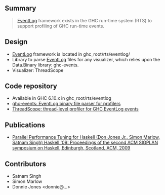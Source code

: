 ## Summary

> [EventLog](event-log) framework exists in the GHC run-time system (RTS) to support profiling of GHC run-time events. 

## Design

- [EventLog](event-log) framework is located in ghc_root/rts/eventlog/
- Library to parse [EventLog](event-log) files for any visualizer, which relies upon the Data.Binary library: ghc-events.
- Visualizer: ThreadScope

## Code repository

- Available in GHC 6.10.x in ghc_root/rts/eventlog
- [ ghc-events: EventLog binary file parser for profilers](http://code.haskell.org/ghc-events)
- [ ThreadScope: thread-level profiler for GHC EventLog events](http://code.haskell.org/ThreadScope/)

## Publications

- [ Parallel Performance Tuning for Haskell (Don Jones Jr., Simon Marlow, Satnam Singh) Haskell '09: Proceedings of the second ACM SIGPLAN symposium on Haskell, Edinburgh, Scotland, ACM, 2009](http://www.haskell.org/~simonmar/bib/threadscope-09_abstract.html)

## Contributors

- Satnam Singh
- Simon Marlow
- Donnie Jones \<donnie@…\>
